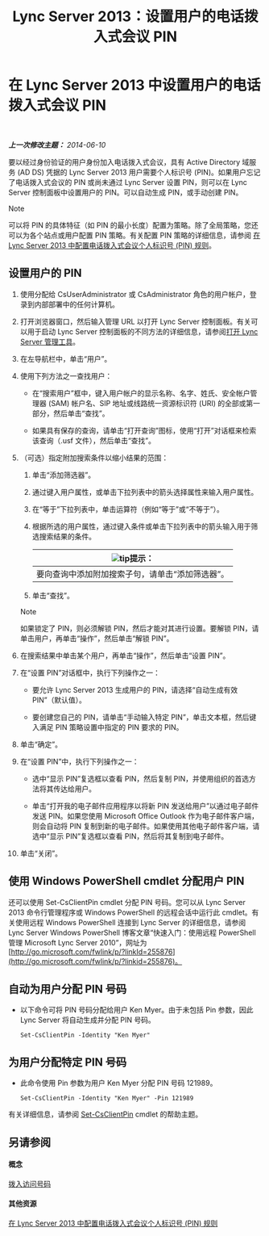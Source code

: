 ﻿---
title: Lync Server 2013：设置用户的电话拨入式会议 PIN
TOCTitle: 设置用户的电话拨入式会议 PIN
ms:assetid: 4252b5a5-4267-4513-b18e-0253a8d66f72
ms:mtpsurl: https://technet.microsoft.com/zh-cn/library/Gg520985(v=OCS.15)
ms:contentKeyID: 49312666
ms.date: 05/19/2016
mtps_version: v=OCS.15
ms.translationtype: HT
---

# 在 Lync Server 2013 中设置用户的电话拨入式会议 PIN

 

_**上一次修改主题：** 2014-06-10_

要以经过身份验证的用户身份加入电话拨入式会议，具有 Active Directory 域服务 (AD DS) 凭据的 Lync Server 2013 用户需要个人标识号 (PIN)。如果用户忘记了电话拨入式会议的 PIN 或尚未通过 Lync Server 设置 PIN，则可以在 Lync Server 控制面板中设置用户的 PIN。可以自动生成 PIN，或手动创建 PIN。

> [!NOTE]  
> 可以将 PIN 的具体特征（如 PIN 的最小长度）配置为策略。除了全局策略，您还可以为各个站点或用户配置 PIN 策略。有关配置 PIN 策略的详细信息，请参阅 <a href="lync-server-2013-configure-dial-in-conferencing-personal-identification-number-pin-rules.md">在 Lync Server 2013 中配置电话拨入式会议个人标识号 (PIN) 规则</a>。



## 设置用户的 PIN

1.  使用分配给 CsUserAdministrator 或 CsAdministrator 角色的用户帐户，登录到内部部署中的任何计算机。

2.  打开浏览器窗口，然后输入管理 URL 以打开 Lync Server 控制面板。有关可以用于启动 Lync Server 控制面板的不同方法的详细信息，请参阅[打开 Lync Server 管理工具](lync-server-2013-open-lync-server-administrative-tools.md)。

3.  在左导航栏中，单击“用户”。

4.  使用下列方法之一查找用户：
    
      - 在“搜索用户”框中，键入用户帐户的显示名称、名字、姓氏、安全帐户管理器 (SAM) 帐户名、SIP 地址或线路统一资源标识符 (URI) 的全部或第一部分，然后单击“查找”。
    
      - 如果具有保存的查询，请单击“打开查询”图标，使用“打开”对话框来检索该查询（.usf 文件），然后单击“查找”。

5.  （可选）指定附加搜索条件以缩小结果的范围：
    
    1.  单击“添加筛选器”。
    
    2.  通过键入用户属性，或单击下拉列表中的箭头选择属性来输入用户属性。
    
    3.  在“等于”下拉列表中，单击运算符（例如“等于”或“不等于”）。
    
    4.  根据所选的用户属性，通过键入条件或单击下拉列表中的箭头输入用于筛选搜索结果的条件。
        
        <table>
        <thead>
        <tr class="header">
        <th><img src="images/Gg398094.tip(OCS.15).gif" title="tip" alt="tip" />提示：</th>
        </tr>
        </thead>
        <tbody>
        <tr class="odd">
        <td>要向查询中添加附加搜索子句，请单击“添加筛选器”。</td>
        </tr>
        </tbody>
        </table>
    
    5.  单击“查找”。
    
    > [!NOTE]  
	> 如果锁定了 PIN，则必须解锁 PIN，然后才能对其进行设置。要解锁 PIN，请单击用户，再单击“操作”，然后单击“解锁 PIN”。
    


6.  在搜索结果中单击某个用户，再单击“操作”，然后单击“设置 PIN”。

7.  在“设置 PIN”对话框中，执行下列操作之一：
    
      - 要允许 Lync Server 2013 生成用户的 PIN，请选择“自动生成有效 PIN”（默认值）。
    
      - 要创建您自己的 PIN，请单击“手动输入特定 PIN”，单击文本框，然后键入满足 PIN 策略设置中指定的 PIN 要求的 PIN。

8.  单击“确定”。

9.  在“设置 PIN”中，执行下列操作之一：
    
      - 选中“显示 PIN”复选框以查看 PIN，然后复制 PIN，并使用组织的首选方法将其传达给用户。
    
      - 单击“打开我的电子邮件应用程序以将新 PIN 发送给用户”以通过电子邮件发送 PIN。如果您使用 Microsoft Office Outlook 作为电子邮件客户端，则会自动将 PIN 复制到新的电子邮件。如果使用其他电子邮件客户端，请选中“显示 PIN”复选框以查看 PIN，然后将其复制到电子邮件。

10. 单击“关闭”。

## 使用 Windows PowerShell cmdlet 分配用户 PIN

还可以使用 Set-CsClientPin cmdlet 分配 PIN 号码。您可以从 Lync Server 2013 命令行管理程序或 Windows PowerShell 的远程会话中运行此 cmdlet。有关使用远程 Windows PowerShell 连接到 Lync Server 的详细信息，请参阅 Lync Server Windows PowerShell 博客文章“快速入门：使用远程 PowerShell 管理 Microsoft Lync Server 2010”，网址为 [http://go.microsoft.com/fwlink/p/?linkId=255876](http://go.microsoft.com/fwlink/p/?linkid=255876)。

## 自动为用户分配 PIN 号码

  - 以下命令可将 PIN 号码分配给用户 Ken Myer。由于未包括 Pin 参数，因此 Lync Server 将自动生成并分配 PIN 号码。
    
        Set-CsClientPin -Identity "Ken Myer" 

## 为用户分配特定 PIN 号码

  - 此命令使用 Pin 参数为用户 Ken Myer 分配 PIN 号码 121989。
    
        Set-CsClientPin -Identity "Ken Myer" -Pin 121989

有关详细信息，请参阅 [Set-CsClientPin](https://docs.microsoft.com/en-us/powershell/module/skype/Set-CsClientPin) cmdlet 的帮助主题。

## 另请参阅

#### 概念

[拨入访问号码](https://technet.microsoft.com/zh-cn/library/gg133674\(v=ocs.15\))  

#### 其他资源

[在 Lync Server 2013 中配置电话拨入式会议个人标识号 (PIN) 规则](lync-server-2013-configure-dial-in-conferencing-personal-identification-number-pin-rules.md)

